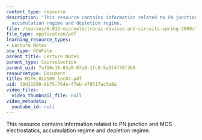 ```yaml
---
content_type: resource
description: 'This resource contains information related to PN junction and MOS electrostatics,
  accumulation regime and depletion regime. '
file: /courses/6-012-microelectronic-devices-and-circuits-spring-2009/30d115908b75764ef7ebe79517ac5e8a_MIT6_012S09_lec07.pdf
file_type: application/pdf
learning_resource_types:
- Lecture Notes
ocw_type: OCWFile
parent_title: Lecture Notes
parent_type: CourseSection
parent_uid: 7af56c16-03a9-67a9-1fc8-5a3f4f78f3b9
resourcetype: Document
title: MIT6_012S09_lec07.pdf
uid: 30d11590-8b75-764e-f7eb-e79517ac5e8a
video_files:
  video_thumbnail_file: null
video_metadata:
  youtube_id: null
---
```

This resource contains information related to PN junction and MOS electrostatics, accumulation regime and depletion regime. 

